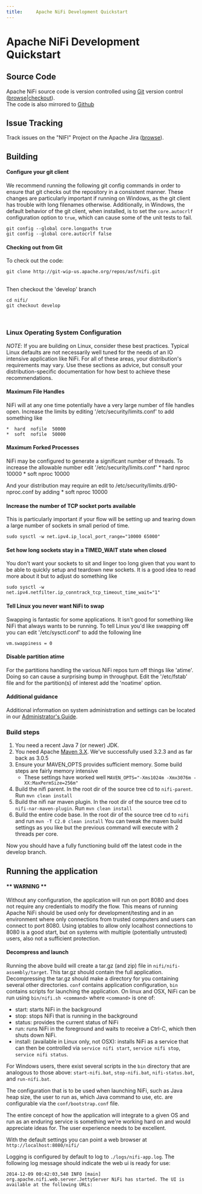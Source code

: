 ```yaml
---
title:     Apache NiFi Development Quickstart
---
```


# Apache NiFi Development Quickstart

## Source Code

Apache NiFi source code is version controlled using [Git][git] version control ([browse][gitbrowse]|[checkout][gitrepo]).  
The code is also mirrored to [Github][githubrepo]

## Issue Tracking

Track issues on the "NIFI" Project on the Apache Jira ([browse][jira]).

## Building

#### Configure your git client

We recommend running the following git config commands in order to ensure
that git checks out the repository in a consistent manner. These changes
are particularly important if running on Windows, as the git client has
trouble with long filenames otherwise. Additionally, in Windows, the
default behavior of the git client, when installed, is to set the
`core.autocrlf` configuration option to `true`, which can cause some of
the unit tests to fail.

```
git config --global core.longpaths true
git config --global core.autocrlf false
```

#### Checking out from Git

To check out the code:

```
git clone http://git-wip-us.apache.org/repos/asf/nifi.git
```
<br/>
Then checkout the 'develop' branch

```
cd nifi/
git checkout develop
```
<br/>

### Linux Operating System Configuration

_NOTE_: If you are building on Linux, consider these best practices. Typical Linux defaults are not necessarily well tuned for the needs of an IO intensive application like NiFi. 
For all of these areas, your distribution's requirements may vary.  Use these sections as advice, but consult your distribution-specific documentation for how best to achieve these recommendations.


#### Maximum File Handles

NiFi will at any one time potentially have a very large number of file handles open.  Increase the limits by
editing '/etc/security/limits.conf' to add something like

    *  hard  nofile  50000
    *  soft  nofile  50000

#### Maximum Forked Processes

NiFi may be configured to generate a significant number of threads.  To increase the allowable number edit '/etc/security/limits.conf'
    *  hard  nproc  10000
    *  soft  nproc  10000

And your distribution may require an edit to /etc/security/limits.d/90-nproc.conf by adding
    *  soft  nproc  10000

#### Increase the number of TCP socket ports available
This is particularly important if your flow will be setting up and tearing down a large number of sockets in small period of time.

    sudo sysctl -w net.ipv4.ip_local_port_range="10000 65000"

#### Set how long sockets stay in a TIMED_WAIT state when closed
You don't want your sockets to sit and linger too long given that you want to be able to quickly setup and teardown new sockets.  It is a good idea to read more about
it but to adjust do something like

    sudo sysctl -w net.ipv4.netfilter.ip_conntrack_tcp_timeout_time_wait="1"


#### Tell Linux you never want NiFi to swap
Swapping is fantastic for some applications.  It isn't good for something like
NiFi that always wants to be running.  To tell Linux you'd like swapping off you
can edit '/etc/sysctl.conf' to add the following line

    vm.swappiness = 0

#### Disable partition atime
For the partitions handling the various NiFi repos turn off things like 'atime'.
Doing so can cause a surprising bump in throughput.  Edit the '/etc/fstab' file
and for the partition(s) of interest add the 'noatime' option.

#### Additional guidance
Additional information on system administration and settings can be located in our [Administrator's Guide][adminguide].

### Build steps

1. You need a recent Java 7 (or newer) JDK.
2. You need Apache [Maven 3.X][maven]. We've successfully used 3.2.3 and as far back as 3.0.5
3. Ensure your MAVEN_OPTS provides sufficient memory.  Some build steps are fairly memory intensive
    - These settings have worked well `MAVEN_OPTS="-Xms1024m -Xmx3076m -XX:MaxPermSize=256m"`
4. Build the nifi parent. In the root dir of the source tree cd to `nifi-parent`.
   Run `mvn clean install`
5. Build the nifi nar maven plugin.  In the root dir of the source tree cd to `nifi-nar-maven-plugin`.
   Run `mvn clean install`
6. Build the entire code base.  In the root dir of the source tree cd to `nifi` and run `mvn -T C2.0 clean install`
   You can tweak the maven build settings as you like but the previous command will execute with 2 threads per core.

Now you should have a fully functioning build off the latest code in the develop branch.

## Running the application

#### ** WARNING **

Without any configuration, the application will run on port 8080 and does not require any credentials to modify
the flow. This means of running Apache NiFi should be used only for development/testing and in an environment where only
connections from trusted computers and users can connect to port 8080. Using iptables to allow only localhost connections
to 8080 is a good start, but on systems with multiple (potentially untrusted) users, also not a sufficient protection.

#### Decompress and launch

Running the above build will create a tar.gz (and zip) file in `nifi/nifi-assembly/target`. This tar.gz should
contain the full application. Decompressing the tar.gz should make a directory for you containing several other
directories. `conf` contains application configuration, `bin` contains scripts
for launching the application. On linux and OSX, NiFi can be run using `bin/nifi.sh <command>` where
`<command>` is one of:

+ start: starts NiFi in the background
+ stop: stops NiFi that is running in the background
+ status: provides the current status of NiFi
+ run: runs NiFi in the foreground and waits to receive a Ctrl-C, which then shuts down NiFi.
+ install: (available in Linux only, not OSX): installs NiFi as a service that can then be controlled
via `service nifi start`, `service nifi stop`, `service nifi status`.


For Windows users, there exist several scripts in the `bin` directory that are analogous to those above:
`start-nifi.bat`, `stop-nifi.bat`, `nifi-status.bat`, and `run-nifi.bat`.

The configuration that is to be used when launching NiFi, such as Java heap size, the user
to run as, which Java command to use, etc. are configurable via the `conf/bootstrap.conf` file.

The entire concept of how the application will integrate to a given OS and run as an
enduring service is something we're working hard on and would appreciate ideas for.  The user experience needs to
be excellent.

With the default settings you can point a web browser at `http://localhost:8080/nifi/`

Logging is configured by default to log to `./logs/nifi-app.log`. The following log message should indicate the web ui
is ready for use:

    2014-12-09 00:42:03,540 INFO [main] org.apache.nifi.web.server.JettyServer NiFi has started. The UI is available at the following URLs:

[adminguide]: https://nifi.apache.org/docs/nifi-docs/html/administration-guide.html
[maven]: http://maven.apache.org/
[jira]: https://issues.apache.org/jira/browse/NIFI
[git]: http://git-scm.com/
[gitbrowse]: https://git-wip-us.apache.org/repos/asf?p=nifi.git;a=summary
[gitrepo]: http://git-wip-us.apache.org/repos/asf/nifi.git
[githubrepo]: https://github.com/apache/nifi

